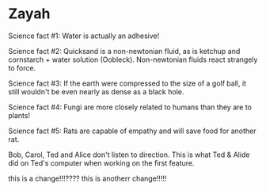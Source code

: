 # Zayah

Science fact #1: Water is actually an adhesive!

Science fact #2: Quicksand is a non-newtonian fluid, as is ketchup and cornstarch + water solution (Oobleck).  Non-newtonian fluids react strangely to force.

Science fact #3: If the earth were compressed to the size of a golf ball, it still wouldn't be even nearly as dense as a black hole.


Science fact #4: Fungi are more closely related to humans than they are to plants!

Science fact #5: Rats are capable of empathy and will save food for another rat.

Bob, Carol, Ted and Alice don't listen to direction.
This is what Ted & Alide did on Ted's computer when working on the first feature.

this is a change!!!????
this is anotherr change!!!!!

